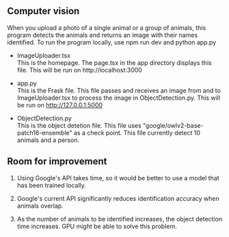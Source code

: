 ## Computer vision

When you upload a photo of a single animal or a group of animals, this program detects the animals and returns an image with their names identified. To run the program locally, use npm run dev and python app.py

- ImageUploader.tsx   
This is the homepage. The page.tsx in the app directory displays this file. This will be run on http://localhost:3000

- app.py  
This is the Frask file. This file passes and receives an image from and to ImageUploader.tsx to process the image in ObjectDetection.py. This will be run on http://127.0.0.1:5000

- ObjectDetection.py  
This is the object detetion file. This file uses "google/owlv2-base-patch16-ensemble" as a check point. This file currently detect 10 animals and a person.


## Room for improvement

1. Using Google's API takes time, so it would be better to use a model that has been trained locally.

2. Google's current API significantly reduces identification accuracy when animals overlap.

3. As the number of animals to be identified increases, the object detection time increases. GPU might be able to solve this problem.